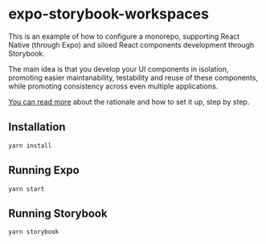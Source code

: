 # expo-storybook-workspaces

This is an example of how to configure a monorepo, supporting React Native (through Expo) and siloed React components development through Storybook.

The main idea is that you develop your UI components in isolation, promoting easier maintanability, testability and reuse of these components, while promoting consistency across even multiple applications.

[You can read more](https://joaoportela.com/blog/react-native-isolation-storybook-expo-workspaces) about the rationale and how to set it up, step by step.

## Installation

```
yarn install
```

## Running Expo

```
yarn start
```

## Running Storybook

```
yarn storybook
```
